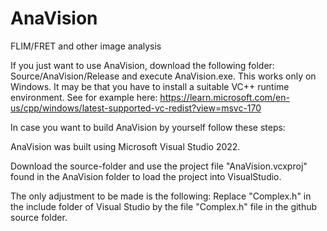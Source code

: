 # AnaVision
FLIM/FRET and other image analysis

If you just want to use AnaVision, download the following folder: Source/AnaVision/Release and execute AnaVision.exe. This works only on Windows. It may be that you have to install a suitable VC++ runtime environment. See for example here: https://learn.microsoft.com/en-us/cpp/windows/latest-supported-vc-redist?view=msvc-170

In case you want to build AnaVision by yourself follow these steps:

AnaVision was built using Microsoft Visual Studio 2022.

Download the source-folder and use the project file "AnaVision.vcxproj" found in the AnaVision folder to load the project into VisualStudio.

The only adjustment to be made is the following: Replace "Complex.h" in the include folder of Visual Studio by the file "Complex.h" file in the github source folder.

